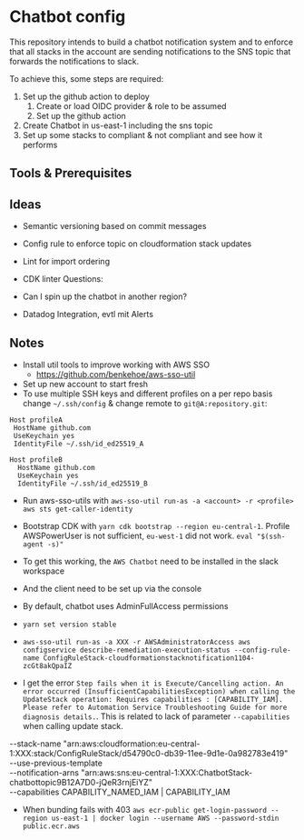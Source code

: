 # Chatbot config

This repository intends to build a chatbot notification system and to enforce that all stacks in the account are sending notifications to the SNS topic that forwards the notifications to slack.

To achieve this, some steps are required:

1. Set up the github action to deploy
   1. Create or load OIDC provider & role to be assumed
   2. Set up the github action
2. Create Chatbot in us-east-1 including the sns topic
3. Set up some stacks to compliant & not compliant and see how it performs

## Tools & Prerequisites

## Ideas

- Semantic versioning based on commit messages
- Config rule to enforce topic on cloudformation stack updates
- Lint for import ordering
- CDK linter
  Questions:

- Can I spin up the chatbot in another region?
- Datadog Integration, evtl mit Alerts

## Notes

- Install util tools to improve working with AWS SSO
  - https://github.com/benkehoe/aws-sso-util
- Set up new account to start fresh
- To use multiple SSH keys and different profiles on a per repo basis change `~/.ssh/config` & change remote to `git@A:repository.git`:

```
Host profileA
 HostName github.com
 UseKeychain yes
 IdentityFile ~/.ssh/id_ed25519_A

Host profileB
  HostName github.com
  UseKeychain yes
  IdentityFile ~/.ssh/id_ed25519_B
```

- Run aws-sso-utils with `aws-sso-util run-as -a <account> -r <profile> aws sts get-caller-identity`
- Bootstrap CDK with `yarn cdk bootstrap --region eu-central-1`. Profile AWSPowerUser is not sufficient, `eu-west-1` did not work.
  `eval "$(ssh-agent -s)"`

- To get this working, the `AWS Chatbot` need to be installed in the slack workspace
- And the client need to be set up via the console
- By default, chatbot uses AdminFullAccess permissions
- `yarn set version stable`
- `aws-sso-util run-as -a XXX -r AWSAdministratorAccess aws configservice describe-remediation-execution-status --config-rule-name ConfigRuleStack-cloudformationstacknotification1104-zcGt8akQpaIZ`
- I get the error `Step fails when it is Execute/Cancelling action. An error occurred (InsufficientCapabilitiesException) when calling the UpdateStack operation: Requires capabilities : [CAPABILITY_IAM]. Please refer to Automation Service Troubleshooting Guide for more diagnosis details.`. This is related to lack of parameter `--capabilities` when calling update stack.

--stack-name "arn:aws:cloudformation:eu-central-1:XXX:stack/ConfigRuleStack/d54790c0-db39-11ee-9d1e-0a982783e419" \
--use-previous-template \
--notification-arns "arn:aws:sns:eu-central-1:XXX:ChatbotStack-chatbottopic9B12A7D0-jQeR3rnjEiYZ" \
--capabilities CAPABILITY_NAMED_IAM | CAPABILITY_IAM

- When bunding fails with 403 `aws ecr-public get-login-password --region us-east-1 | docker login --username AWS --password-stdin public.ecr.aws`
